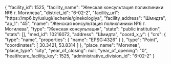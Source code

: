 {
    "facility_id": 1525,
    "facility_name": "Женская консультация поликлиники №6 г. Могилева",
    "district_id": "6-02-2",
    "facility_url": "https:\/\/mp6.by\/uslugi\/lechenie\/ginekologiya",
    "facility_address": "Шмидта",
    "ap_1": "45",
    "name": "Женская консультация поликлиники №6 г. Могилева",
    "type": "Женская консультация",
    "state": "public institution",
    "stats": [],
    "med_id": 10216072,
    "address": "Шмидта",
    "coord_x_y": {
        "crs": {
            "type": "name",
            "properties": {
                "name": "EPSG:4326"
            }
        },
        "type": "Point",
        "coordinates": [
            30.3421,
            53.8314
        ]
    },
    "place_name": "Могилев",
    "place_type": "city",
    "year_of_closing": null,
    "year_of_opening": "0",
    "healthcare_facility_key": 1525,
    "administrative_division_id": "6-02-2"
}